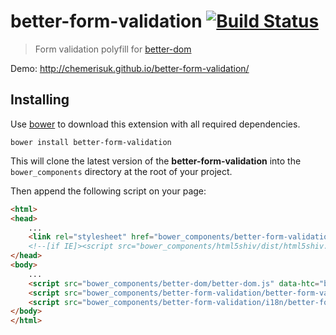 better-form-validation [![Build Status](https://api.travis-ci.org/chemerisuk/better-form-validation.png?branch=master)](http://travis-ci.org/chemerisuk/better-form-validation)
======================
> Form validation polyfill for [better-dom](https://github.com/chemerisuk/better-dom)

Demo: http://chemerisuk.github.io/better-form-validation/

Installing
----------
Use [bower](http://bower.io/) to download this extension with all required dependencies.

    bower install better-form-validation

This will clone the latest version of the __better-form-validation__ into the `bower_components` directory at the root of your project.

Then append the following script on your page:

```html
<html>
<head>
    ...
    <link rel="stylesheet" href="bower_components/better-form-validation/better-form-validation.css"/>
    <!--[if IE]><script src="bower_components/html5shiv/dist/html5shiv.js"></script><![endif]-->
</head>
<body>
    ...
    <script src="bower_components/better-dom/better-dom.js" data-htc="bower_components/better-dom/better-dom.htc"></script>
    <script src="bower_components/better-form-validation/better-form-validation.js"></script>
    <script src="bower_components/better-form-validation/i18n/better-form-validation.en.js"></script>
</body>
</html>
```
